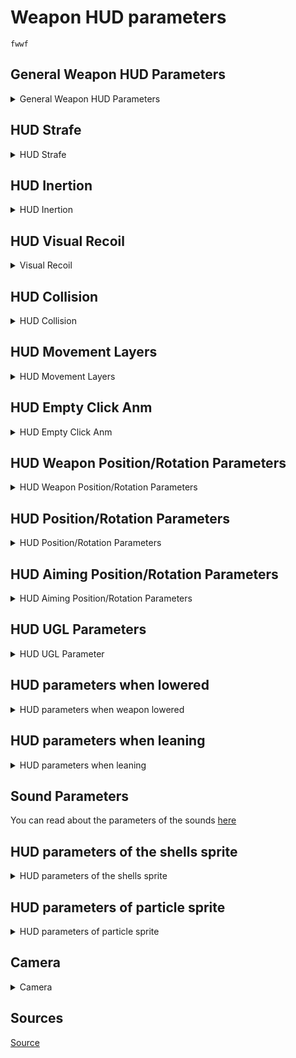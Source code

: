 
# Weapon HUD parameters

```admonish info
fwwf
```

## General Weapon HUD Parameters

<details>
    <summary>General Weapon HUD Parameters</summary>

[wpn_*weapon name*_hud]:

| Parameter name | Parameter description | Example value | Value Data Type | Possible parameter values and their descriptions |
|---|---|---|:---:|---|
| item_visual | Weapon [hud model](../../../terminology/terminology.md#object_hud) | anomaly_weapons\wpn_akm\wpn_akm_hud.ogf | File path relative to the gamedata\meshes folder |  |
| attach_place_idx |  | 0 |  |  |
| zoom_hide_crosshair | Hide crosshair when aiming | true | true - 1 - on (Yes)<br> false - 0 - off (No) |  |

</details>

## HUD Strafe

<details>
    <summary>HUD Strafe</summary>

```admonish info
Strafe works when moving the character (WASD)
```

| Parameter name | Parameter description | Example value | Value Data Type | Possible parameter values and their descriptions |
|---|---|---|:---:|---|
| strafe_enabled | Enabling Strafe | true | true - 1 - on (Yes)<br> false - 0 - off (No) |
| strafe_hud_offset_pos | HUD position | 0,0.002,0 | X - (`-`) left / (`+`) right<br> Y - (`+`) up / (`-`) down<br> Z - (`-`) forward / (`+`) backward |
| strafe_hud_offset_rot | HUD rotation | 1,-0.75,4.5 | X - (`+`) left / (`-`) right<br> Y - (`+`) up / (`-`) down<br> Z - (`-`) roll to the right / (`+`) roll to the left |
| strafe_hud_offset_pos_16x9 | HUD position 16x9 | 0,0.0023,0 | X - (`-`) left / (`+`) right<br> Y - (`+`) up / (`-`) down<br> Z - (`-`) forward / (`+`) backward |
| strafe_hud_offset_rot_16x9 | HUD rotation 16x9 | 1,-1,5 | X - (`+`) left / (`-`) right<br> Y - (`+`) up / (`-`) down<br> Z - (`-`) roll to the right / (`+`) roll to the left |
| strafe_aim_enabled | Enabling Aim Strafe | true | true - 1 - on (Yes)<br> false - 0 - off (No) |
| strafe_aim_hud_offset_pos | HUD position while aiming | 0,0.002,0 | X - (`-`) left / (`+`) right<br> Y - (`+`) up / (`-`) down<br> Z - (`-`) forward / (`+`) backward |
| strafe_aim_hud_offset_rot | HUD rotation while aiming | 0,-0.3,1.25 | X - (`+`) left / (`-`) right<br> Y - (`+`) up / (`-`) down<br> Z - (`-`) roll to the right / (`+`) roll to the left |
| strafe_aim_hud_offset_pos_16x9 | HUD position while aiming 16x9 | 0,0.0023,0 | X - (`-`) left / (`+`) right<br> Y - (`+`) up / (`-`) down<br> Z - (`-`) forward / (`+`) backward |
| strafe_aim_hud_offset_rot_16x9 | HUD rotation while aiming 16x9 | 0,-0.5,1.75 | X - (`+`) left / (`-`) right<br> Y - (`+`) up / (`-`) down<br> Z - (`-`) roll to the right / (`+`) roll to the left |
| strafe_transition_time | time to return to the original weapon position (the longer the time, the slower the return) | 0.75 |  |
| strafe_aim_transition_time | time to return to the original weapon position (the longer the time, the slower the return) | 0.35 |  |
| strafe_cam_limit_aim_factor |  | 0.9 |  |
| strafe_cam_min_angle |  | 0 |  |

</details>

## HUD Inertion

<details>
    <summary>HUD Inertion</summary>

```admonish info
Inertia works when moving the mouse
```

| Parameter name | Parameter description | Example value | Value Data Type | Possible parameter values and their descriptions |
|---|---|---|:---:|---|
| inertion_min_angle_aim |  | 0 |  |  |
| inertion_offset_LRUD | HUD inertion | 0.011, 0.011, 0.01, 0.005 | Vector4 | L - (`-`) left / (`+`) right<br> R - (`-`) right / (`+`) left<br> U - (`-`) up / (`+`) down<br> D - (`-`) down / (`+`) up |
| inertion_offset_LRUD_aim | HUD inertion when aim | 0.011, 0.011, 0.01, 0.005 | Vector4 | L - (`-`) left / (`+`) right<br> R - (`-`) right / (`+`) left<br> U - (`-`) up / (`+`) down<br> D - (`-`) down / (`+`) up |

</details>

## HUD Visual Recoil

<details>
    <summary>Visual Recoil</summary>

| Parameter name | Parameter description | Example value | Value Data Type | Possible parameter values and their descriptions |
|---|---|---|:---:|---|
| shooting_hud_effect | Enable Visual Recoil | true | true (Yes) - false (No) |
| shooting_max_LRUD | Maximum LRUD position when firing | 0.005,0.005,0.005,0 | L - (`-`) left / (`+`) right<br> R - (`-`) right / (`+`) left<br> U - (`-`) up / (`+`) down<br> D - (`-`) down / (`+`) up |
| shooting_max_LRUD_aim | Maximum LRUD position when firing while aim | 0.0025,0.0025,0,0 | L - (`-`) left / (`+`) right<br> R - (`-`) right / (`+`) left<br> U - (`-`) up / (`+`) down<br> D - (`-`) down / (`+`) up |
| shooting_backward_offset |  | 0.02,0.015 |  |
| shooting_ret_speed | time to return to the original weapon position (the longer the time, the slower the return) | 7.5 |  |
| shooting_ret_aim_speed | time to return to the original weapon position (the longer the time, the slower the return) | 15 |  |
| shooting_min_LRUD_power |  | 0.01 |  |

</details>

## HUD Collision

<details>
    <summary>HUD Collision</summary>

| Parameter name | Parameter description | Example value | Value Data Type | Possible parameter values and their descriptions |
|---|---|---|:---:|---|
| nearwall_dist_min | Minimum distance at which the collision starts to work |  |  |  |
| nearwall_dist_max | Maximum distance at which the collision works |  |  |  |
| nearwall_target_hud_fov | How much is the maximal shift of the hud fov |  |  |  |
| nearwall_speed_mod | Shift speed |  |  |  |

</details>

## HUD Movement Layers

<details>
    <summary>HUD Movement Layers</summary>

| Parameter name | Parameter description | Example value | Value Data Type | Possible parameter values and their descriptions |
|---|---|---|:---:|---|
| movement_layer_0 | aim walk | movement\aim_walk.anm | path and animation name |
| movement_layer_1 | aim crouch | movement\aim_walk.anm | path and animation name |
| movement_layer_2 | crouch | movement\newwalk.anm | path and animation name |
| movement_layer_3 | walk | movement\newwalk.anm | path and animation name |
| movement_layer_4 | run | movement\newwalk.anm | path and animation name |
| movement_layer_5 | sprint | movement\newrunreload.anm | path and animation name |

</details>

## HUD Empty Click Anm

<details>
    <summary>HUD Empty Click Anm</summary>

```admonish info
Weapon animation settings when attempting to shoot with an empty magazine (camera animation is used)
```

| Parameter name | Parameter description | Example value | Value Data Type | Possible parameter values and their descriptions |
|---|---|---|:---:|---|
| empty_click_anm | Weapon animation when attempting to shoot with an empty magazine | script\misfire.anm | path and animation name |
| empty_click_anm_speed | Animation speed | 2 | - |
| empty_click_anm_power | Animation power | 1 | - |

</details>

## HUD Weapon Position/Rotation Parameters

<details>
    <summary>HUD Weapon Position/Rotation Parameters</summary>

| Parameter name | Parameter description | Example value | Value Data Type | Possible parameter values and their descriptions |
|---|---|---|:---:|---|
| item_position | weapon position in relation to the arms | 0, 0, 0 | X - (`-`) left / (`+`) right<br> Y - (`+`) up / (`-`) down<br> Z - (`-`) forward / (`+`) backward |
| item_orientation | weapon orientation in relation to the arms | 0, 0, 0 | X - (`+`) left / (`-`) right<br> Y - (`+`) up / (`-`) down<br> Z - (`-`) roll to the right / (`+`) roll to the left |

</details>

## HUD Position/Rotation Parameters

<details>
    <summary>HUD Position/Rotation Parameters</summary>

| Parameter name | Parameter description | Example value | Value Data Type | Possible parameter values and their descriptions |
|---|---|---|:---:|---|
| hands_position | Hands and weapon position | -0.072, -0.15, 0.1 | X - (`-`) left / (`+`) right<br> Y - (`+`) up / (`-`) down<br> Z - (`-`) forward / (`+`) backward |
| hands_position_16x9 | Hands and weapon position for 16x9 monitors | -0.072, -0.15, 0.1 | X - (`-`) left / (`+`) right<br> Y - (`+`) up / (`-`) down<br> Z - (`-`) forward / (`+`) backward |
| hands_orientation | direction (orientation) of the hands and arms | 0.55, 2.39, 0.15 | X - (`+`) left / (`-`) right<br> Y - (`+`) up / (`-`) down<br> Z - (`-`) roll to the right / (`+`) roll to the left |
| hands_orientation_16x9 | direction (orientation) of arms and weapons for 16x9 monitors | 0.55, 2.39, 0.15 | X - (`+`) left / (`-`) right<br> Y - (`+`) up / (`-`) down<br> Z - (`-`) roll to the right / (`+`) roll to the left |

</details>

## HUD Aiming Position/Rotation Parameters

<details>
    <summary>HUD Aiming Position/Rotation Parameters</summary>

| Parameter name | Parameter description | Example value | Value Data Type | Possible parameter values and their descriptions |
|---|---|---|:---:|---|
| aim_hud_offset_pos | aiming shift | -0.0818, 0.05494, -0.25 | X - (`-`) left / (`+`) right<br> Y - (`+`) up / (`-`) down<br> Z - (`-`) forward / (`+`) backward |
| aim_hud_offset_pos_16x9 | aiming hand shift for 16x9 monitors | -0.0818, 0.05494, -0.25 | X - (`-`) left / (`+`) right<br> Y - (`+`) up / (`-`) down<br> Z - (`-`) forward / (`+`) backward |
| aim_hud_offset_rot | orientation of the arms with the weapon when aiming | 0.0407, 0.00886, -0.00495 | X - (`+`) left / (`-`) right<br> Y - (`+`) up / (`-`) down<br> Z - (`-`) roll to the right / (`+`) roll to the left |
| aim_hud_offset_rot_16x9 | aiming hand orientation for 16x9 monitors | 0.0407, 0.00886, -0.00495 | X - (`+`) left / (`-`) right<br> Y - (`+`) up / (`-`) down<br> Z - (`-`) roll to the right / (`+`) roll to the left |

</details>

## HUD UGL Parameters

<details>
    <summary>HUD UGL Parameter</summary>

| Parameter name | Parameter description | Example value | Value Data Type | Possible parameter values and their descriptions |
|---|---|---|:---:|---|
| gl_hud_offset_pos | gun arm displacement when aiming from the holster | -0.0491, 0.005, -0.155 | X - (`-`) left / (`+`) right<br> Y - (`+`) up / (`-`) down<br> Z - (`-`) forward / (`+`) backward |
| gl_hud_offset_pos_16x9 | gun hand offset when aiming from the arming cradle for 16x9 monitors | -0.0491, 0.005, -0.155 | X - (`-`) left / (`+`) right<br> Y - (`+`) up / (`-`) down<br> Z - (`-`) forward / (`+`) backward |
| gl_hud_offset_rot | the orientation of the arms with the weapon when aiming from the arming cube | -0.067, 0.0063, -0.02 | X - (`+`) left / (`-`) right<br> Y - (`+`) up / (`-`) down<br> Z - (`-`) roll to the right / (`+`) roll to the left |
| gl_hud_offset_rot_16x9 | orientation of the arms with weapon when aiming from the arming cube for 16x9 monitors | -0.067, 0.0063, -0.02 | X - (`+`) left / (`-`) right<br> Y - (`+`) up / (`-`) down<br> Z - (`-`) roll to the right / (`+`) roll to the left |

</details>

## HUD parameters when lowered

<details>
    <summary>HUD parameters when weapon lowered</summary>

| Parameter name | Parameter description | Example value | Value Data Type | Possible parameter values and their descriptions |
|---|---|---|:---:|---|
| safemode_anm | Weapon animation when weapon goes to safe mode (camera animation is used) | script\to_lower.anm | path and animation name |
| safemode_anm_speed |  | 1.2 |  |
| safemode_anm_power |  | 1 |  |
| safemode_anm2 | Weapon animation when weapon comes out of safe mode (camera animation is used) | script\from_lower.anm | path and animation name |
| safemode_anm_speed2 |  | 1.3 |  |
| safemode_anm_power2 |  | 0.6 |  |
| lowered_hud_offset_pos | Position of arms and hands when the weapon is lowered | 0, 0, 0 | X - (`-`) left / (`+`) right<br> Y - (`+`) up / (`-`) down<br> Z - (`-`) forward / (`+`) backward |
| lowered_hud_offset_rot | Rotation of arms and hands when the weapon is lowered | 0, 0, 0 | X - (`+`) left / (`-`) right<br> Y - (`+`) up / (`-`) down<br> Z - (`-`) roll to the right / (`+`) roll to the left |
| lowered_hud_offset_pos_16x9 | Position of arms and hands when the weapon is lowered | 0, 0, 0 | X - (`-`) left / (`+`) right<br> Y - (`+`) up / (`-`) down<br> Z - (`-`) forward / (`+`) backward |
| lowered_hud_offset_rot_16x9 | Rotation of arms and hands when the weapon is lowered | 0, 0, 0 | X - (`+`) left / (`-`) right<br> Y - (`+`) up / (`-`) down<br> Z - (`-`) roll to the right / (`+`) roll to the left |

</details>

## HUD parameters when leaning

<details>
    <summary>HUD parameters when leaning</summary>

| Parameter name | Parameter description | Example value | Value Data Type | Possible parameter values and their descriptions |
|---|---|---|:---:|---|
| lean_hud_offset_pos | Weapon and arm positions when the character is leaning | 0, 0, 0 | X - (`-`) left / (`+`) right<br> Y - (`+`) up / (`-`) down<br> Z - (`-`) forward / (`+`) backward |
| lean_hud_offset_rot | Weapon and arm rotation when the character is leaning | 0, 0, 0 | X - (`+`) left / (`-`) right<br> Y - (`+`) up / (`-`) down<br> Z - (`-`) roll to the right / (`+`) roll to the left |
| lean_hud_offset_pos_16x9 | Weapon and arm positions when the character is leaning | 0, 0, 0 | X - (`-`) left / (`+`) right<br> Y - (`+`) up / (`-`) down<br> Z - (`-`) forward / (`+`) backward |
| lean_hud_offset_rot_16x9 | Weapon and arm rotation when the character is leaning | 0, 0, 0 | X - (`+`) left / (`-`) right<br> Y - (`+`) up / (`-`) down<br> Z - (`-`) roll to the right / (`+`) roll to the left |

</details>

## Sound Parameters

You can read about the parameters of the sounds [here](weapon_sounds.ltx.md)

## HUD parameters of the shells sprite

<details>
    <summary>HUD parameters of the shells sprite</summary>

| Parameter name | Parameter description | Example value | Value Data Type | Possible parameter values and their descriptions |
|---|---|---|:---:|---|
| shell_bone | bone which will be considered the origin of coordinates for the shell sprite in 1st person view | wpn_body | Bone Name |
| shell_dir | the offset parameter of the shells after departure, in 1st person view | 0, 1, 0 | X - (`-`) left / (`+`) right<br> Y - (`+`) up / (`-`) down<br> Z - (`-`) forward / (`+`) backward |
| shell_point | Coordinates of the bullets ejection point in 1st person view | 0, 0.064, 0.19 | X - (`-`) left / (`+`) right<br> Y - (`+`) up / (`-`) down<br> Z - (`-`) forward / (`+`) backward |

</details>

## HUD parameters of particle sprite

<details>
    <summary>HUD parameters of particle sprite</summary>

| Parameter name | Parameter description | Example value | Value Data Type | Possible parameter values and their descriptions |
|---|---|---|:---:|---|
| fire_bone | the name of the fire particle bone of the weapon hud-model | wpn_body | Bone Name |
| fire_bone2 | UGL fire particle bone | wpn_body | Bone Name |
| fire_point | coordinates of the fire particle, when viewed from the 1st person | 0, 0.051841, 0.535482 | X - (`-`) left / (`+`) right<br> Y - (`+`) up / (`-`) down<br> Z - (`-`) forward / (`+`) backward |
| fire_point2 | Coordinates of the fire particles, when viewed from the 1st person when firing the underbarrel grenade launcher | 0, -0.011, 0.553 | X - (`-`) left / (`+`) right<br> Y - (`+`) up / (`-`) down<br> Z - (`-`) forward / (`+`) backward |

</details>

## Camera

<details>
    <summary>Camera</summary>

| Parameter name | Parameter description | Example value | Value Data Type | Possible parameter values and their descriptions |
|---|---|---|:---:|---|
| freeelook_z_offset_mul | Сamera displacement along the z-axis when the camera moves freely | 0.4 | Z - (`-`) forward / (`+`) backward |

</details>

## Sources

[Source](https://modfaq.ru/%D0%9F%D0%B0%D1%80%D0%B0%D0%BC%D0%B5%D1%82%D1%80%D1%8B_%D0%BE%D1%80%D1%83%D0%B6%D0%B8%D1%8F)
